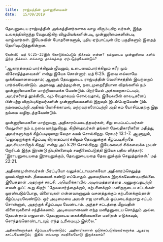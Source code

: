 ```yaml
---
title:  ராஜ்யத்தின் முன்னுரிமைகள்
date:   15/09/2019
---
```


தேவனுடைய ராஜ்யத்தின் அங்கத்தினர்களாக வாழ விரும்புகிற வர்கள், இந்த உலகத்திலிருந்து வேறுபடுகிற விழுமியங்களின்படி, முன்னுரிமைகளின்படி வாழ்வார்கள். இயேசுவின் போதனைகளும், புதிய ஏற்பாட்டின் பிற பகுதிகளும் இதைத் தெளிவுபடுத்துகின்றன.

`கேள்வி: மத் 6:25-33இல் கொடுக்கப்படும் நிச்சயம் என்ன? நம்முடைய முன்னுரிமை களில் இந்த நிச்சயம் எவ்வாறு தாக்கத்தை ஏற்படுத்தவேண்டும்?`

‘ஆகாரத்தைப் பார்க்கிலும் ஜீவனும், உடையைப்பார்க்கிலும் சரீர மும் விசேஷித்தவைகள்’ என்று இயேசு சொன்னார். மத் 6:25. இவை எல்லாமே முக்கியமானவைதாம்; ஆனால் தேவனுடைய ராஜ்யத்தின் வெளிச்சத்தில் இவற்றைப் பார்க்கவேண்டும். அதாவது அர்த்தமுள்ள, நடைமுறைரீதியான விதங்களில் நம் முன்னுரிமைகளை மாற்றியமைக்க வேண்டும். பிறர்மேல் அக்கறைகாட்டவும், அவர்களைத் தூக்கிவிட வும் வேதாகமம் சொல்வதால், இயேசுவின் காலடிகளைப் பின்பற்ற விரும்புகிறவர்களின் முன்னுரிமைகளில் இதுவும் இடம்பெறவேண் டும். நம்மைப்பற்றி அதிகம் யோசிக்காமல், மற்றவர்களைப்பற்றி அதி கம் யோசிப்பதற்கு இது நம்மை வழிநடத்தவேண்டும்.

முன்னுரிமைகளை மாற்றுவது, அதிகாரம்படைத்தவர்கள், சிறு மைப்பட்டவர்கள் மேலுள்ள நம் உறவை மாற்றுகிறது. கிறிஸ்தவர்கள் தங்கள் மேலதிகாரிகளை மதித்து, அவர்களுக்குக் கீழ்ப்படியுமாறு வேதா கமம் சொல்கிறது. ரோமர் 13:1-7. ஆனாலும், ‘மனுஷருக்குக் கீழ்ப்படி கிறதைப்பார்க்கிலும் தேவனுக்குக் கீழ்ப்படிகிறதே அவசியமாயிருக் கிறது’ என்று அப் 5:29 சொல்கிறது. இயேசுவைச் சிக்கவைக்க முயன் றோரிடம் இந்த இரண்டு நியதிகளையும் சமநிலைப்படுத்தி இயேசு பதில ளித்தார்: ‘இராயனுடையதை இராயனுக்கும், தேவனுடையதை தேவ னுக்கும் செலுத்துங்கள்.’ மத் 22:21.

அதிகாரமுள்ளவர்கள் மிரட்டியோ வலுக்கட்டாயமாகவோ அதிகாரம்செலுத்த முயல்கிறார்கள். தீமையைக் கண்டு எப்போதும் அமைதியாக இருக்கவேண்டியதில்லை. இயேசுதான் அதற்குச் சாட்சி. அமெரிக்காவில் அடிமைத்தனத்தை அணுகுவதுபற்றி எலன் ஒய்ட் கூறு கிறார்: “தேவவார்த்தைக்கும், கற்பனைக்கும் மனிதருடைய சட்டங்கள் முரண்படும்போது, விளைவுகள் என்னவானாலும் வசனத்துக்கும் கற்பனைக்கும்தான் கீழ்ப்படியவேண்டும். ஓர் அடிமையை அவன் எஜ மானிடம் ஒப்படைக்குமாறு சட்டம் சொன்னால், அதற்குக் கீழ்ப்படிய வேண்டாம். அந்தச் சட்டத்தை மீறுவதின் விளைவுகளைச் சந்திக்கலாம். அடிமையானவன் எந்த மனிதனுடைய சொத்தும் அல்ல. தேவன்தாம் எஜமான். தேவனுடைய கைக்கிரியைகளை மனிதன் எடுக்கவும், சொந்தங்கொண்டாடவும் எந்த உரிமையும் இல்லை.”

`அதிகாரிகளுக்குக் கீழ்ப்படியவேண்டும்; அதிகாரிகளால் ஒடுக்கப்படுகிறவர்களுக்கு ஆதரவு காட்டவேண்டும்; இதில் எவ்வாறு சமநிலையோடு இருக்கலாம்?`